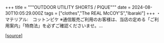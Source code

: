 +++
title = """OUTDOOR UTILITY SHORTS / PIQUE"""
date = 2024-08-30T10:05:29.000Z
tags = ["clothes","The REAL McCOY'S","Ibaraki"]
+++
・マテリアル:　コットンピケ ※通信販売ご利用のお客様は、当店の定める「ご利用案内」「特商法」を必ずご確認くださいませ。...

[[source]](https://the-realmccoys.ocnk.net/product/1278)

